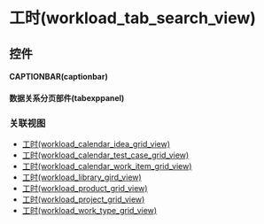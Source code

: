 # 工时(workload_tab_search_view)  <!-- {docsify-ignore-all} -->



## 控件
#### CAPTIONBAR(captionbar)
#### 数据关系分页部件(tabexppanel)


### 关联视图
  * [工时(workload_calendar_idea_grid_view)](app/view/workload_calendar_idea_grid_view)
  * [工时(workload_calendar_test_case_grid_view)](app/view/workload_calendar_test_case_grid_view)
  * [工时(workload_calendar_work_item_grid_view)](app/view/workload_calendar_work_item_grid_view)
  * [工时(workload_library_gird_view)](app/view/workload_library_gird_view)
  * [工时(workload_product_grid_view)](app/view/workload_product_grid_view)
  * [工时(workload_project_grid_view)](app/view/workload_project_grid_view)
  * [工时(workload_work_type_grid_view)](app/view/workload_work_type_grid_view)

<script>
 const { createApp } = Vue
  createApp({
    data() {
      return {

      }
    }
  }).use(ElementPlus).mount('#app')
</script>